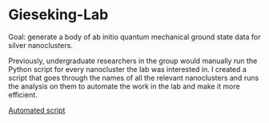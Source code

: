 # Gieseking-Lab

Goal: generate a body of ab initio quantum mechanical ground state data for silver nanoclusters. 

Previously, undergraduate researchers in the group would manually run the Python script for every nanocluster the lab was interested in.
I created a script that goes through the names of all the relevant nanoclusters and runs the analysis on them to automate the work in the lab and make it more efficient.

[Automated script](https://github.com/rotemarie/Gieseking-Lab/blob/main/Agexcitedstates_auto.py)
